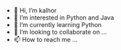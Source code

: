 - 👋 Hi, I’m kalhor
- 👀 I’m interested in Python and Java
- 🌱 I’m currently learning Python
- 💞️ I’m looking to collaborate on ...
- 📫 How to reach me ...

<!---
kalhor51/kalhor51 is a ✨ special ✨ repository because its `README.md` (this file) appears on your GitHub profile.
You can click the Preview link to take a look at your changes.
--->
